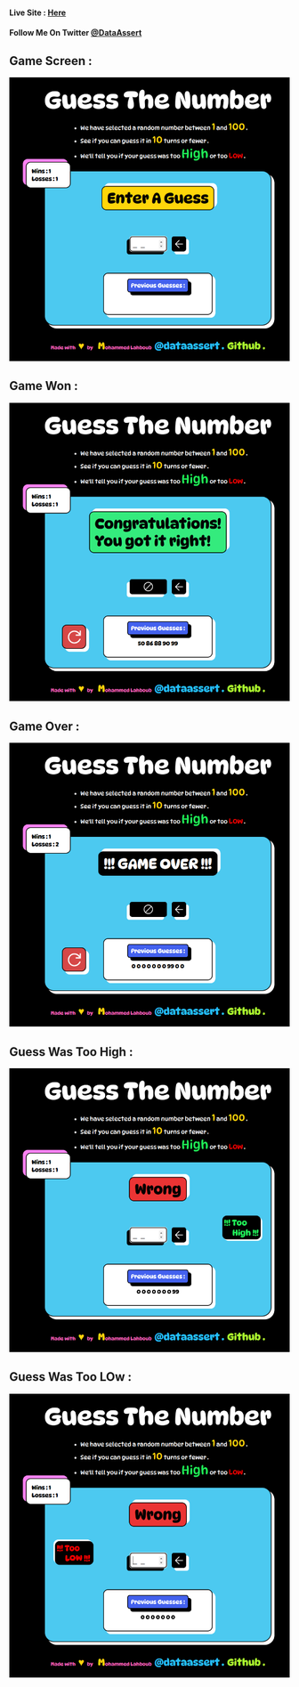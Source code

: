#### Live Site : [Here](https://mohammedlahboub.github.io/Guess-The-Number/)
#### Follow Me On Twitter [@DataAssert](https://www.twitter.com/dataassert)

## Game Screen :
![](/Images/game.png)
## Game Won :
![](/Images/Game%20Won.png)
## Game Over  :
![](/Images/Game%20Over.png)
## Guess Was Too High  :
![](/Images/Guess%20too%20high.png)
## Guess Was Too LOw  :
![](/Images/Guess%20too%20low.png)
